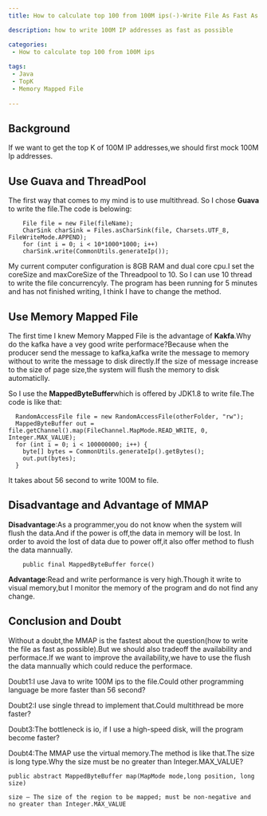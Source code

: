 ```yaml
---
title: How to calculate top 100 from 100M ips(-)-Write File As Fast As Possible

description: how to write 100M IP addresses as fast as possible

categories:
 - How to calculate top 100 from 100M ips  
 
tags:
 - Java
 - TopK  
 - Memory Mapped File
  
---
```

## Background
If  we want to get the top K of 100M IP addresses,we should first mock 100M Ip addresses.
## Use Guava and ThreadPool
The first way that comes to my mind is to use multithread. So I chose **Guava** to write the file.The code is belowing:
```
    File file = new File(fileName);
    CharSink charSink = Files.asCharSink(file, Charsets.UTF_8, FileWriteMode.APPEND);
    for (int i = 0; i < 10*1000*1000; i++)
    charSink.write(CommonUtils.generateIp());
```
My current computer configuration is 8GB RAM and dual core cpu.I set the coreSize and maxCoreSize of the Threadpool to 10. So I can use 10 thread to write the file concurrencyly. The program has been running for 5 minutes and has not finished writing, I think I have to change the method.

## Use Memory Mapped File
The first time I knew Memory Mapped File is the advantage of **Kakfa**.Why do the kafka have a vey good write performace?Because when  the producer send the message to kafka,kafka write the message to memory without to write the message to disk directly.If the size of message increase to the size of page size,the system will flush the memory to disk automaticlly.

So I use the **MappedByteBuffer**which is offered by JDK1.8 to write file.The code is like that:
```
  RandomAccessFile file = new RandomAccessFile(otherFolder, "rw");
  MappedByteBuffer out = file.getChannel().map(FileChannel.MapMode.READ_WRITE, 0, Integer.MAX_VALUE);
  for (int i = 0; i < 100000000; i++) {
    byte[] bytes = CommonUtils.generateIp().getBytes();
    out.put(bytes);
  }
```
It takes about 56 second to write 100M to file.

## Disadvantage and Advantage of MMAP
**Disadvantage**:As a programmer,you do not know when the system will flush the data.And if the power is off,the data in memory will be lost. In order to avoid the lost of data due to power off,it also offer method to flush the data mannually.
```
    public final MappedByteBuffer force() 
```
**Advantage**:Read and write performance is very high.Though it write to visual memory,but I monitor the memory of the program and do not find any change.

## Conclusion and Doubt
Without a doubt,the MMAP is the fastest about the question(how to write the file as fast as possible).But we should also tradeoff the availability and performace.If we want to improve the availability,we have to use the flush the data mannually which could reduce the performace.

Doubt1:I use Java to write 100M ips to the file.Could other programming language be more faster than 56 second?

Doubt2:I use single thread to implement that.Could multithread be more faster?

Doubt3:The bottleneck is io, if I use a high-speed disk, will the program become faster?

Doubt4:The MMAP use the virtual memory.The method is like that.The size is long type.Why the size must be no  greater than Integer.MAX_VALUE?
```
public abstract MappedByteBuffer map(MapMode mode,long position, long size)

size – The size of the region to be mapped; must be non-negative and no greater than Integer.MAX_VALUE
```

